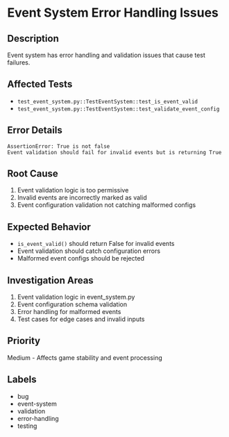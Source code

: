 # Event System Error Handling Issues

## Description
Event system has error handling and validation issues that cause test failures.

## Affected Tests
- `test_event_system.py::TestEventSystem::test_is_event_valid`
- `test_event_system.py::TestEventSystem::test_validate_event_config`

## Error Details
```
AssertionError: True is not false
Event validation should fail for invalid events but is returning True
```

## Root Cause
1. Event validation logic is too permissive
2. Invalid events are incorrectly marked as valid
3. Event configuration validation not catching malformed configs

## Expected Behavior
- `is_event_valid()` should return False for invalid events
- Event validation should catch configuration errors
- Malformed event configs should be rejected

## Investigation Areas
1. Event validation logic in event_system.py
2. Event configuration schema validation
3. Error handling for malformed events
4. Test cases for edge cases and invalid inputs

## Priority
Medium - Affects game stability and event processing

## Labels
- bug
- event-system
- validation
- error-handling
- testing
